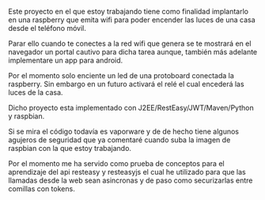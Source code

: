 Este proyecto en el  que estoy trabajando tiene como finalidad implantarlo en una raspberry que emita
wifi para poder encender las luces de una casa desde el teléfono móvil.

Parar ello cuando te conectes a la red wifi que genera se te mostrará en el navegador un portal cautivo para dicha tarea 
aunque, también más adelante implementare un app para android.

Por el momento solo enciente un led de una protoboard conectada la raspberry. Sin embargo en un futuro activará el relé el
cual encederá las luces de la casa.

Dicho proyecto esta implementado con J2EE/RestEasy/JWT/Maven/Python y raspbian.

Si se mira el código todavía es vaporware y de de hecho tiene algunos agujeros de seguridad que ya comentaré cuando suba 
la imagen de raspbian con la que estoy trabajando.
 
Por el momento me ha servido como prueba de conceptos para el aprendizaje del api resteasy y
resteasyjs el cual he utilizado para que las llamadas desde la web sean asincronas y de paso como securizarlas entre 
comillas con tokens.


 





 
